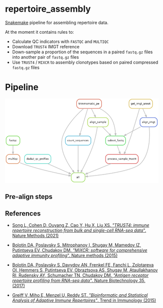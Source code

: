 # repertoire_assembly

[Snakemake](https://snakemake.readthedocs.io/en/stable/) pipeline for assembling repertoire data.

At the moment it contains rules to:

- Calculate QC indicators with `FASTQC` and `MULTIQC`
- Download `TRUST4` IMGT reference
- Down-sample a proportion of the sequences in a paired `fastq.gz` files into another pair of `fastq.gz` files
- Use `TRUST4` / `MIXCR` to assembly clonotypes based on paired compressed `fastq.gz` files

# Pipeline

![](repertoire.png)

## Pre-align steps




## References

- [Song L, Cohen D, Ouyang Z, Cao Y, Hu X, Liu XS. _"TRUST4: immune repertoire reconstruction from bulk and single-cell RNA-seq data_". Nature Methods (2021)](https://www.nature.com/articles/s41592-021-01142-2)

- [Bolotin DA, Poslavsky S, Mitrophanov I, Shugay M, Mamedov IZ, Putintseva EV, Chudakov DM. _"MiXCR: software for comprehensive adaptive immunity profiling_". Nature methods (2015)](https://www.nature.com/articles/nmeth.3364)

- [Bolotin DA, Poslavsky S, Davydov AN, Frenkel FE, Fanchi L, Zolotareva OI, Hemmers S, Putintseva EV, Obraztsova AS, Shugay M, Ataullakhanov RI, Rudensky AY, Schumacher TN, Chudakov DM. _"Antigen receptor repertoire profiling from RNA-seq data"_. Nature Biotechnology 35, (2017)](https://www.nature.com/articles/nbt.3979)

- [Greiff V, Miho E, Menzel U, Reddy ST. _"Bioinformatic and Statistical Analysis of Adaptive Immune Repertoires"_. Trend in Immunology (2015)](https://www.sciencedirect.com/science/article/abs/pii/S1471490615002239)
